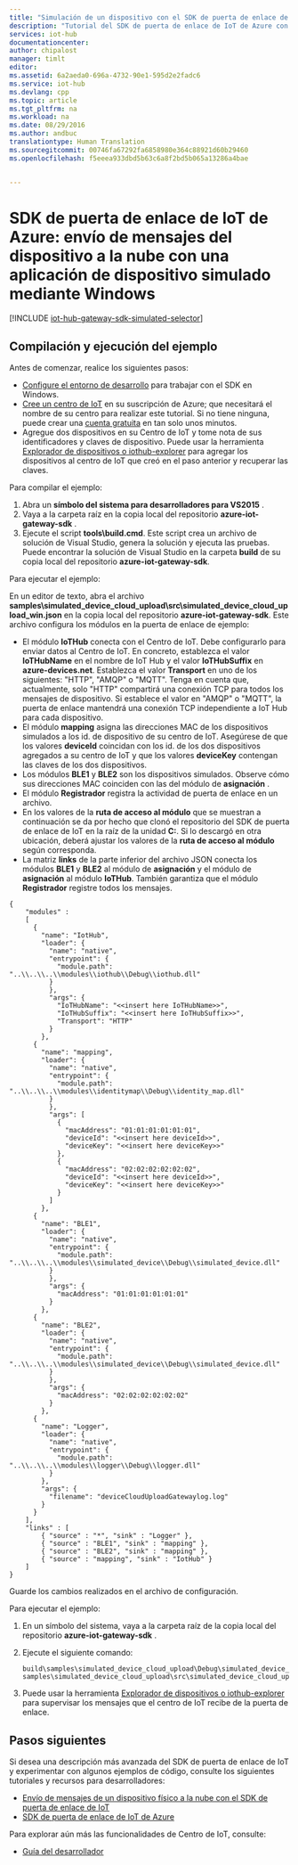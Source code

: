 ```yaml
---
title: "Simulación de un dispositivo con el SDK de puerta de enlace de IoT | Microsoft Docs"
description: "Tutorial del SDK de puerta de enlace de IoT de Azure con Windows para ilustrar el envío de datos de telemetría desde un dispositivo simulado mediante el SDK de puerta de enlace de IoT de Azure."
services: iot-hub
documentationcenter: 
author: chipalost
manager: timlt
editor: 
ms.assetid: 6a2aeda0-696a-4732-90e1-595d2e2fadc6
ms.service: iot-hub
ms.devlang: cpp
ms.topic: article
ms.tgt_pltfrm: na
ms.workload: na
ms.date: 08/29/2016
ms.author: andbuc
translationtype: Human Translation
ms.sourcegitcommit: 00746fa67292fa6858980e364c88921d60b29460
ms.openlocfilehash: f5eeea933dbd5b63c6a8f2bd5b065a13286a4bae


---
```

# <a name="azure-iot-gateway-sdk--send-device-to-cloud-messages-with-a-simulated-device-app-using-windows"></a>SDK de puerta de enlace de IoT de Azure: envío de mensajes del dispositivo a la nube con una aplicación de dispositivo simulado mediante Windows
[!INCLUDE [iot-hub-gateway-sdk-simulated-selector](../../includes/iot-hub-gateway-sdk-simulated-selector.md)]

## <a name="build-and-run-the-sample"></a>Compilación y ejecución del ejemplo
Antes de comenzar, realice los siguientes pasos:

* [Configure el entorno de desarrollo][lnk-setupdevbox] para trabajar con el SDK en Windows.
* [Cree un centro de IoT][lnk-create-hub] en su suscripción de Azure; que necesitará el nombre de su centro para realizar este tutorial. Si no tiene ninguna, puede crear una [cuenta gratuita][lnk-free-trial] en tan solo unos minutos.
* Agregue dos dispositivos en su Centro de IoT y tome nota de sus identificadores y claves de dispositivo. Puede usar la herramienta [Explorador de dispositivos o iothub-explorer][lnk-explorer-tools] para agregar los dispositivos al centro de IoT que creó en el paso anterior y recuperar las claves.

Para compilar el ejemplo:

1. Abra un **símbolo del sistema para desarrolladores para VS2015** .
2. Vaya a la carpeta raíz en la copia local del repositorio **azure-iot-gateway-sdk** .
3. Ejecute el script **tools\\build.cmd**. Este script crea un archivo de solución de Visual Studio, genera la solución y ejecuta las pruebas. Puede encontrar la solución de Visual Studio en la carpeta **build** de su copia local del repositorio **azure-iot-gateway-sdk**.

Para ejecutar el ejemplo:

En un editor de texto, abra el archivo **samples\\simulated_device_cloud_upload\\src\\simulated_device_cloud_upload_win.json** en la copia local del repositorio **azure-iot-gateway-sdk**. Este archivo configura los módulos en la puerta de enlace de ejemplo:

* El módulo **IoTHub** conecta con el Centro de IoT. Debe configurarlo para enviar datos al Centro de IoT. En concreto, establezca el valor **IoTHubName** en el nombre de IoT Hub y el valor **IoTHubSuffix** en **azure-devices.net**. Establezca el valor **Transport** en uno de los siguientes: "HTTP", "AMQP" o "MQTT". Tenga en cuenta que, actualmente, solo "HTTP" compartirá una conexión TCP para todos los mensajes de dispositivo. Si establece el valor en "AMQP" o "MQTT", la puerta de enlace mantendrá una conexión TCP independiente a IoT Hub para cada dispositivo.
* El módulo **mapping** asigna las direcciones MAC de los dispositivos simulados a los id. de dispositivo de su centro de IoT. Asegúrese de que los valores **deviceId** coincidan con los id. de los dos dispositivos agregados a su centro de IoT y que los valores **deviceKey** contengan las claves de los dos dispositivos.
* Los módulos **BLE1** y **BLE2** son los dispositivos simulados. Observe cómo sus direcciones MAC coinciden con las del módulo de **asignación** .
* El módulo **Registrador** registra la actividad de puerta de enlace en un archivo.
* En los valores de la **ruta de acceso al módulo** que se muestran a continuación se da por hecho que clonó el repositorio del SDK de puerta de enlace de IoT en la raíz de la unidad **C:**. Si lo descargó en otra ubicación, deberá ajustar los valores de la **ruta de acceso al módulo** según corresponda.
* La matriz **links** de la parte inferior del archivo JSON conecta los módulos **BLE1** y **BLE2** al módulo de **asignación** y el módulo de **asignación** al módulo **IoTHub**. También garantiza que el módulo **Registrador** registre todos los mensajes.

```
{
    "modules" :
    [
      {
        "name": "IotHub",
        "loader": {
          "name": "native",
          "entrypoint": {
            "module.path": "..\\..\\..\\modules\\iothub\\Debug\\iothub.dll"
          }
          },
          "args": {
            "IoTHubName": "<<insert here IoTHubName>>",
            "IoTHubSuffix": "<<insert here IoTHubSuffix>>",
            "Transport": "HTTP"
          }
        },
      {
        "name": "mapping",
        "loader": {
          "name": "native",
          "entrypoint": {
            "module.path": "..\\..\\..\\modules\\identitymap\\Debug\\identity_map.dll"
          }
          },
          "args": [
            {
              "macAddress": "01:01:01:01:01:01",
              "deviceId": "<<insert here deviceId>>",
              "deviceKey": "<<insert here deviceKey>>"
            },
            {
              "macAddress": "02:02:02:02:02:02",
              "deviceId": "<<insert here deviceId>>",
              "deviceKey": "<<insert here deviceKey>>"
            }
          ]
        },
      {
        "name": "BLE1",
        "loader": {
          "name": "native",
          "entrypoint": {
            "module.path": "..\\..\\..\\modules\\simulated_device\\Debug\\simulated_device.dll"
          }
          },
          "args": {
            "macAddress": "01:01:01:01:01:01"
          }
        },
      {
        "name": "BLE2",
        "loader": {
          "name": "native",
          "entrypoint": {
            "module.path": "..\\..\\..\\modules\\simulated_device\\Debug\\simulated_device.dll"
          }
          },
          "args": {
            "macAddress": "02:02:02:02:02:02"
          }
        },
      {
        "name": "Logger",
        "loader": {
          "name": "native",
          "entrypoint": {
            "module.path": "..\\..\\..\\modules\\logger\\Debug\\logger.dll"
          }
        },
        "args": {
          "filename": "deviceCloudUploadGatewaylog.log"
        }
      }
    ],
    "links" : [
        { "source" : "*", "sink" : "Logger" },
        { "source" : "BLE1", "sink" : "mapping" },
        { "source" : "BLE2", "sink" : "mapping" },
        { "source" : "mapping", "sink" : "IotHub" }
    ]
}
```

Guarde los cambios realizados en el archivo de configuración.

Para ejecutar el ejemplo:

1. En un símbolo del sistema, vaya a la carpeta raíz de la copia local del repositorio **azure-iot-gateway-sdk** .
2. Ejecute el siguiente comando:
   
    ```
    build\samples\simulated_device_cloud_upload\Debug\simulated_device_cloud_upload_sample.exe samples\simulated_device_cloud_upload\src\simulated_device_cloud_upload_win.json
    ```
3. Puede usar la herramienta [Explorador de dispositivos o iothub-explorer][lnk-explorer-tools] para supervisar los mensajes que el centro de IoT recibe de la puerta de enlace.

## <a name="next-steps"></a>Pasos siguientes
Si desea una descripción más avanzada del SDK de puerta de enlace de IoT y experimentar con algunos ejemplos de código, consulte los siguientes tutoriales y recursos para desarrolladores:

* [Envío de mensajes de un dispositivo físico a la nube con el SDK de puerta de enlace de IoT][lnk-physical-device]
* [SDK de puerta de enlace de IoT de Azure][lnk-gateway-sdk]

Para explorar aún más las funcionalidades de Centro de IoT, consulte:

* [Guía del desarrollador][lnk-devguide]

<!-- Links -->
[lnk-setupdevbox]: https://github.com/Azure/azure-iot-gateway-sdk/blob/master/doc/devbox_setup.md
[lnk-free-trial]: https://azure.microsoft.com/pricing/free-trial/
[lnk-explorer-tools]: https://github.com/Azure/azure-iot-sdks/blob/master/doc/manage_iot_hub.md
[lnk-gateway-sdk]: https://github.com/Azure/azure-iot-gateway-sdk/

[lnk-physical-device]: iot-hub-gateway-sdk-physical-device.md

[lnk-devguide]: ./iot-hub-devguide.md
[lnk-create-hub]: iot-hub-create-through-portal.md 



<!--HONumber=Nov16_HO5-->


